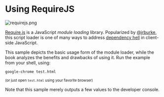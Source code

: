 # Using RequireJS

![requirejs.png][1]

[Require.js][2] is a JavaScript _module loading_ library. Popularized by [@jrburke][4], this script loader is one of many ways to address [dependency hell][3] in client-side JavaScript.

This sample depicts the basic usage form of the module loader, while the book analyzes the benefits and drawbacks of using it. Run the example from your shell, using:

```shell
google-chrome test.html
```

<sub>(or just open `test.html` using your favorite browser)</sub>

Note that this sample merely outputs a few values to the developer console.

  [1]: http://i.imgur.com/TkjgTBt.png
  [2]: https://github.com/jrburke/requirejs
  [3]: http://en.wikipedia.org/wiki/Dependency_hell "Dependency Hell on Wikipedia"
  [4]: https://github.com/jrburke
